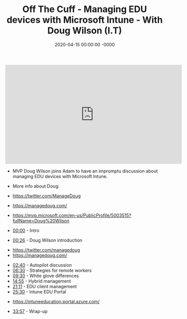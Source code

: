 ﻿---
layout: post
title: "Off The Cuff - Managing EDU devices with Microsoft Intune - With Doug Wilson (I.T)"
date: 2020-04-15 00:00:00 -0000
categories:
---

<iframe loading="lazy" width="560" height="315" src="https://www.youtube.com/embed/t-Qr6e8-0GE" title="YouTube video player" frameborder="0" allow="accelerometer; autoplay; clipboard-write; encrypted-media; gyroscope; picture-in-picture" allowfullscreen></iframe>

 * MVP Doug Wilson joins Adam to have an impromptu discussion about managing EDU devices with Microsoft Intune.

 * More info about Doug:
 * https://twitter.com/ManageDoug
 * https://managedoug.com/
 * https://mvp.microsoft.com/en-us/PublicProfile/5003515?fullName=Doug%20Wilson

 * [00:00](https://www.youtube.com/watch?v=t-Qr6e8-0GE&t=0s) - Intro
 * [00:26](https://www.youtube.com/watch?v=t-Qr6e8-0GE&t=26s) - Doug Wilson introduction
- https://twitter.com/managedoug
- https://managedoug.com/
 * [02:40](https://www.youtube.com/watch?v=t-Qr6e8-0GE&t=160s) - Autopilot discussion
 * [06:30](https://www.youtube.com/watch?v=t-Qr6e8-0GE&t=390s) - Strategies for remote workers
 * [09:30](https://www.youtube.com/watch?v=t-Qr6e8-0GE&t=570s) - White glove differences
 * [14:55](https://www.youtube.com/watch?v=t-Qr6e8-0GE&t=895s) - Hybrid management
 * [21:11](https://www.youtube.com/watch?v=t-Qr6e8-0GE&t=1271s) - EDU client management
 * [25:30](https://www.youtube.com/watch?v=t-Qr6e8-0GE&t=1530s) - Intune EDU Portal
- https://intuneeducation.portal.azure.com/
 * [33:57](https://www.youtube.com/watch?v=t-Qr6e8-0GE&t=2037s) - Wrap-up

